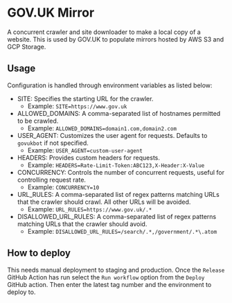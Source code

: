 # GOV.UK Mirror

A concurrent crawler and site downloader to make a local copy of a website.
This is used by GOV.UK to populate mirrors hosted by AWS S3 and GCP Storage.

## Usage

Configuration is handled through environment variables as listed below:

- SITE: Specifies the starting URL for the crawler.
    - Example: `SITE=https://www.gov.uk`
- ALLOWED_DOMAINS: A comma-separated list of hostnames permitted to be crawled.
    - Example: `ALLOWED_DOMAINS=domain1.com,domain2.com`
- USER_AGENT: Customizes the user agent for requests. Defaults to `govukbot` if not specified.
    - Example: `USER_AGENT=custom-user-agent`
- HEADERS: Provides custom headers for requests.
    - Example: `HEADERS=Rate-Limit-Token:ABC123,X-Header:X-Value`
- CONCURRENCY: Controls the number of concurrent requests, useful for controlling request rate.
    - Example: `CONCURRENCY=10`
- URL_RULES: A comma-separated list of regex patterns matching URLs that the crawler should crawl. All other URLs will be avoided.
    - Example: `URL_RULES=https://www.gov.uk/.*`
- DISALLOWED_URL_RULES: A comma-separated list of regex patterns matching URLs that the crawler should avoid.
    - Example: `DISALLOWED_URL_RULES=/search/.*,/government/.*\.atom`

## How to deploy

This needs manual deployment to staging and production. Once the `Release` GitHub Action has run select the `Run workflow` 
option from the `Deploy` GitHub action. Then enter the latest tag number and the environment to deploy to.